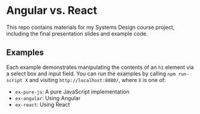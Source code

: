 # Angular vs. React

This repo contains materials for my Systems Design course project, including the final presentation slides and example code.

## Examples

Each example demonstrates manipulating the contents of an `h1` element via a select box and input field. You can run the examples by calling `npm run-script X` and visiting `http://localhost:8080/`, where `X` is one of:

- `ex-pure-js`: A pure JavaScript implementation
- `ex-angular`: Using Angular
- `ex-react`: Using React
